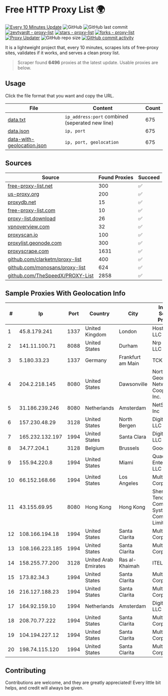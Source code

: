 
# Free HTTP Proxy List 🌍

[![Every 10 Minutes Update](https://github.com/mertguvencli/http-proxy-list/actions/workflows/main.yml/badge.svg?branch=main)](https://github.com/mertguvencli/http-proxy-list/actions/workflows/main.yml)
![GitHub](https://img.shields.io/github/license/mertguvencli/http-proxy-list)
![GitHub last commit](https://img.shields.io/github/last-commit/mertguvencli/http-proxy-list)
[![zevtyardt - proxy-list](https://img.shields.io/static/v1?label=zevtyardt&message=proxy-list&color=blue&logo=github)](https://github.com/zevtyardt/proxy-list "Go to GitHub repo")
[![stars - proxy-list](https://img.shields.io/github/stars/zevtyardt/proxy-list?style=social)](https://github.com/zevtyardt/proxy-list)
[![forks - proxy-list](https://img.shields.io/github/forks/zevtyardt/proxy-list?style=social)](https://github.com/zevtyardt/proxy-list)
[![Proxy Updater](https://github.com/zevtyardt/proxy-list/workflows/Proxy%20Updater/badge.svg)](https://github.com/zevtyardt/proxy-list/actions?query=workflow:"Proxy+Updater")
![GitHub repo size](https://img.shields.io/github/repo-size/zevtyardt/proxy-list)
[![GitHub commit activity](https://img.shields.io/github/commit-activity/m/zevtyardt/proxy-list?logo=commits)](https://github.com/zevtyardt/proxy-list/commits/main)

It is a lightweight project that, every 10 minutes, scrapes lots of free-proxy sites, validates if it works, and serves a clean proxy list.

> Scraper found **6496** proxies at the latest update. Usable proxies are below.

## Usage

Click the file format that you want and copy the URL.

|File|Content|Count|
|----|-------|-----|
|[data.txt](https://raw.githubusercontent.com/mertguvencli/http-proxy-list/main/proxy-list/data.txt)|`ip_address:port` combined (seperated new line)|675|
|[data.json](https://raw.githubusercontent.com/mertguvencli/http-proxy-list/main/proxy-list/data.json)|`ip, port`|675|
|[data-with-geolocation.json](https://raw.githubusercontent.com/mertguvencli/http-proxy-list/main/proxy-list/data-with-geolocation.json)|`ip, port, geolocation`|675|

## Sources

|Source|Found Proxies|Succeed|
|------|-------------|-------|
|[free-proxy-list.net](https://free-proxy-list.net)|300|✅|
|[us-proxy.org](https://www.us-proxy.org)|200|✅|
|[proxydb.net](http://proxydb.net)|15|✅|
|[free-proxy-list.com](https://free-proxy-list.com/?page=&port=&type%5B%5D=http&type%5B%5D=https&up_time=0&search=Search)|10|✅|
|[proxy-list.download](https://www.proxy-list.download/HTTP)|26|✅|
|[vpnoverview.com](https://vpnoverview.com/privacy/anonymous-browsing/free-proxy-servers)|32|✅|
|[proxyscan.io](https://www.proxyscan.io)|100|✅|
|[proxylist.geonode.com](https://proxylist.geonode.com/api/proxy-list?limit=300&page=1&sort_by=lastChecked&sort_type=desc&protocols=http,https)|300|✅|
|[proxyscrape.com](https://api.proxyscrape.com/v2/?request=displayproxies&protocol=http&timeout=10000&country=all&ssl=all&anonymity=all)|1631|✅|
|[github.com/clarketm/proxy-list](https://raw.githubusercontent.com/clarketm/proxy-list/master/proxy-list-raw.txt)|400|✅|
|[github.com/monosans/proxy-list](https://raw.githubusercontent.com/monosans/proxy-list/main/proxies/http.txt)|624|✅|
|[github.com/TheSpeedX/PROXY-List](https://raw.githubusercontent.com/TheSpeedX/PROXY-List/master/http.txt)|2858|✅|


## Sample Proxies With Geolocation Info

|#|Ip|Port|Country|City|Internet Service Provider|
|-|--|----|-------|----|-------------------------|
|1|45.8.179.241|1337|United Kingdom|London|Hostland LLC|
|2|141.11.100.71|8088|United States|Durham|Nrp Network LLC|
|3|5.180.33.23|1337|Germany|Frankfurt am Main|TCK OOO|
|4|204.2.218.145|8080|United States|Dawsonville|North Georgia Network Cooperative, Inc.|
|5|31.186.239.246|8080|Netherlands|Amsterdam|NetSkope Inc|
|6|157.230.48.29|3128|United States|North Bergen|DigitalOcean, LLC|
|7|165.232.132.197|1994|United States|Santa Clara|DigitalOcean, LLC|
|8|34.77.204.1|3128|Belgium|Brussels|Google LLC|
|9|155.94.220.8|1994|United States|Miami|QuadraNet Enterprises LLC|
|10|66.152.168.66|1994|United States|Los Angeles|Multacom Corporation|
|11|43.155.69.95|8080|Hong Kong|Hong Kong|Shenzhen Tencent Computer Systems Company Limited|
|12|108.166.194.18|1994|United States|Santa Clarita|Multacom Corporation|
|13|108.166.223.185|1994|United States|Santa Clarita|Multacom Corporation|
|14|158.255.77.200|3128|United Arab Emirates|Ras al-Khaimah|ITEL|
|15|173.82.34.3|1994|United States|Santa Clarita|Multacom Corporation|
|16|216.127.188.23|1994|United States|Santa Clarita|Multacom Corporation|
|17|164.92.159.10|1994|Netherlands|Amsterdam|DigitalOcean, LLC|
|18|208.70.77.222|1994|United States|Santa Clarita|Multacom Corporation|
|19|104.194.227.12|1994|United States|Santa Clarita|Multacom Corporation|
|20|198.74.115.120|1994|United States|Santa Clarita|Multacom Corporation|



## Contributing

Contributions are welcome, and they are greatly appreciated! Every
little bit helps, and credit will always be given.

